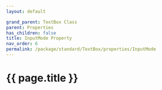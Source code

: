 ```yaml
---
layout: default

grand_parent: TextBox Class
parent: Properties
has_children: false
title: InputMode Property
nav_order: 6
permalink: /package/standard/TextBox/properties/InputMode
---
```

# {{ page.title }}
